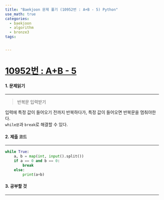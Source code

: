 ```yaml
---
title: "Baekjoon 문제 풀기 (10952번 : A+B - 5) Python"
use_math: true
categories:
  - baekjoon
  - algorithm
  - bronze3
tags:


---
```



# [10952번 : A+B - 5](https://www.acmicpc.net/problem/10952)

#### 1. 문제읽기
---

> 반복문 입력받기   

입력에 특정 값이 들어오기 전까지 반복하다가, 특정 값이 들어오면 반복문을 멈춰야한다.  
`while문`과 `break`로 해결할 수 있다.  



#### 2. 제출 코드 
---


```python
while True:
    a, b = map(int, input().split())
    if a == 0 and b == 0:
        break
    else:
        print(a+b)
```



#### 3. 공부할 것
---

